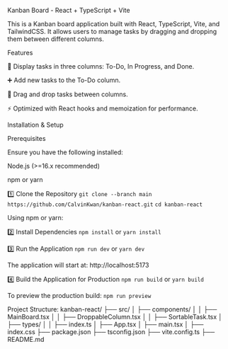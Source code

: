 Kanban Board - React + TypeScript + Vite

This is a Kanban board application built with React, TypeScript, Vite, and TailwindCSS. It allows users to manage tasks by dragging and dropping them between different columns.

Features

📝 Display tasks in three columns: To-Do, In Progress, and Done.

➕ Add new tasks to the To-Do column.

🔄 Drag and drop tasks between columns.

⚡ Optimized with React hooks and memoization for performance.

Installation & Setup

Prerequisites

Ensure you have the following installed:

Node.js (>=16.x recommended)

npm or yarn

1️⃣ Clone the Repository
`git clone --branch main https://github.com/CalvinKwan/kanban-react.git`
`cd kanban-react`

Using npm or yarn:

2️⃣ Install Dependencies
`npm install` or `yarn install`

3️⃣ Run the Application
`npm run dev` or `yarn dev`

The application will start at: http://localhost:5173

4️⃣ Build the Application for Production
`npm run build` or `yarn build`

To preview the production build:
`npm run preview`

Project Structure:
kanban-react/
├── src/
│ ├── components/
│ │ ├── MainBoard.tsx
│ │ ├── DroppableColumn.tsx
│ │ ├── SortableTask.tsx
│ ├── types/
│ │ ├── index.ts
│ ├── App.tsx
│ ├── main.tsx
│ ├── index.css
├── package.json
├── tsconfig.json
├── vite.config.ts
├── README.md
